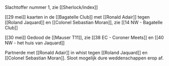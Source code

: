 Slachtoffer nummer 1, zie [[Sherlock/index]]

[[29 mei]] kaarten in de [[Bagatelle Club]] met [[Ronald Adair]] tegen [[Roland Jaquard]] en [[Colonel Sebastian Moran]], zie [[14 NW - Bagatelle Club]]

[[30 mei]] Gedood de [[Mauser T11]], zie [[38 EC - Coroner Meets]] en [[40 NW - het huis van Jaquard]]

Partnerde met [[Ronald Adair]] in whist tegen [[Roland Jaquard]] en [[Colonel Sebastian Moran]]. Sloot mogelijk dure weddenschappen erop af.
